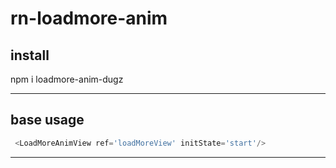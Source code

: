 # rn-loadmore-anim

install
--------
npm i loadmore-anim-dugz

------
base usage
----
```javascript
 <LoadMoreAnimView ref='loadMoreView' initState='start'/>
```
--------
